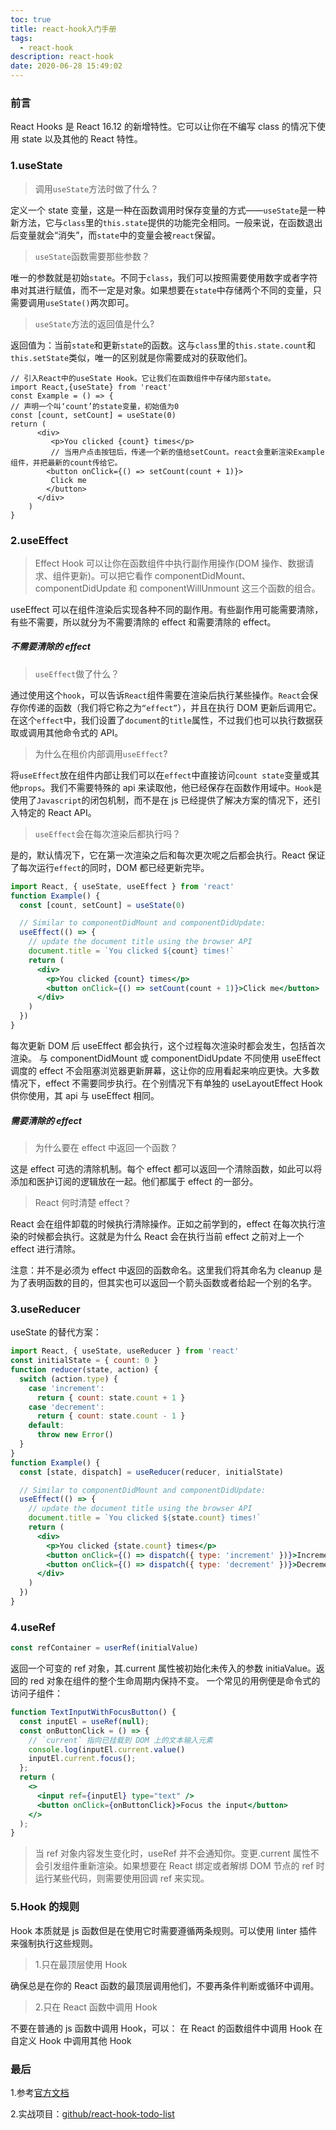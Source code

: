 ```yaml
---
toc: true
title: react-hook入门手册
tags:
  - react-hook
description: react-hook
date: 2020-06-28 15:49:02
---
```


### 前言

React Hooks 是 React 16.12 的新增特性。它可以让你在不编写 class 的情况下使用 state 以及其他的 React 特性。

### 1.useState

> 调用`useState`方法时做了什么？

定义一个 state 变量，这是一种在函数调用时保存变量的方式——`useState`是一种新方法，它与`class`里的`this.state`提供的功能完全相同。一般来说，在函数退出后变量就会“消失”，而`state`中的变量会被`react`保留。

<!--more-->

> `useState`函数需要那些参数？

唯一的参数就是初始`state`。不同于`class`，我们可以按照需要使用数字或者字符串对其进行赋值，而不一定是对象。如果想要在`state`中存储两个不同的变量，只需要调用`useState()`两次即可。

> `useState`方法的返回值是什么?

返回值为：当前`state`和更新`state`的函数。这与`class`里的`this.state.count`和`this.setState`类似，唯一的区别就是你需要成对的获取他们。

```JSX
// 引入React中的useState Hook。它让我们在函数组件中存储内部state。
import React,{useState} from 'react'
const Example = () => {
// 声明一个叫‘count’的state变量，初始值为0
const [count, setCount] = useState(0)
return (
      <div>
         <p>You clicked {count} times</p>
         // 当用户点击按钮后，传递一个新的值给setCount。react会重新渲染Example组件，并把最新的count传给它。
        <button onClick={() => setCount(count + 1)}>
         Click me
        </button>
      </div>
    )
}
```

### 2.useEffect

> Effect Hook 可以让你在函数组件中执行副作用操作(DOM 操作、数据请求、组件更新)。可以把它看作 componentDidMount、componentDidUpdate 和 componentWillUnmount 这三个函数的组合。

useEffect 可以在组件渲染后实现各种不同的副作用。有些副作用可能需要清除，有些不需要，所以就分为不需要清除的 effect 和需要清除的 effect。

##### 不需要清除的 effect

> `useEffect`做了什么？

通过使用这个`hook`，可以告诉`React`组件需要在渲染后执行某些操作。`React`会保存你传递的函数（我们将它称之为`“effect”`），并且在执行 DOM 更新后调用它。在这个`effect`中，我们设置了`document`的`title`属性，不过我们也可以执行数据获取或调用其他命令式的 API。

> 为什么在租价内部调用`useEffect`?

将`useEffect`放在组件内部让我们可以在`effect`中直接访问`count state`变量或其他`props`。我们不需要特殊的 api 来读取他，他已经保存在函数作用域中。`Hook`是使用了`Javascript`的闭包机制，而不是在 js 已经提供了解决方案的情况下，还引入特定的 React API。

> `useEffect`会在每次渲染后都执行吗？

是的，默认情况下，它在第一次渲染之后和每次更次呢之后都会执行。React 保证了每次运行`effect`的同时，DOM 都已经更新完毕。

```jsx
import React, { useState, useEffect } from 'react'
function Example() {
  const [count, setCount] = useState(0)

  // Similar to componentDidMount and componentDidUpdate:
  useEffect(() => {
    // update the document title using the browser API
    document.title = `You clicked ${count} times!`
    return (
      <div>
        <p>You clicked {count} times</p>
        <button onClick={() => setCount(count + 1)}>Click me</button>
      </div>
    )
  })
}
```

每次更新 DOM 后 useEffect 都会执行，这个过程每次渲染时都会发生，包括首次渲染。
与 componentDidMount 或 componentDidUpdate 不同使用 useEffect 调度的 effect 不会阻塞浏览器更新屏幕，这让你的应用看起来响应更快。大多数情况下，effect 不需要同步执行。在个别情况下有单独的 useLayoutEffect Hook 供你使用，其 api 与 useEffect 相同。

##### 需要清除的 effect

> 为什么要在 effect 中返回一个函数？

这是 effect 可选的清除机制。每个 effect 都可以返回一个清除函数，如此可以将添加和医护订阅的逻辑放在一起。他们都属于 effect 的一部分。

> React 何时清楚 effect？

React 会在组件卸载的时候执行清除操作。正如之前学到的，effect 在每次执行渲染的时候都会执行。这就是为什么 React 会在执行当前 effect 之前对上一个 effect 进行清除。

注意：并不是必须为 effect 中返回的函数命名。这里我们将其命名为 cleanup 是为了表明函数的目的，但其实也可以返回一个箭头函数或者给起一个别的名字。

### 3.useReducer

useState 的替代方案：

```jsx
import React, { useState, useReducer } from 'react'
const initialState = { count: 0 }
function reducer(state, action) {
  switch (action.type) {
    case 'increment':
      return { count: state.count + 1 }
    case 'decrement':
      return { count: state.count - 1 }
    default:
      throw new Error()
  }
}
function Example() {
  const [state, dispatch] = useReducer(reducer, initialState)

  // Similar to componentDidMount and componentDidUpdate:
  useEffect(() => {
    // update the document title using the browser API
    document.title = `You clicked ${state.count} times!`
    return (
      <div>
        <p>You clicked {state.count} times</p>
        <button onClick={() => dispatch({ type: 'increment' })}>Increment</button>
        <button onClick={() => dispatch({ type: 'decrement' })}>Decrement</button>
      </div>
    )
  })
}
```

### 4.useRef

```jsx
const refContainer = userRef(initialValue)
```

返回一个可变的 ref 对象，其.current 属性被初始化未传入的参数 initiaValue。返回的 red 对象在组件的整个生命周期内保持不变。
一个常见的用例便是命令式的访问子组件：

```jsx
function TextInputWithFocusButton() {
  const inputEl = useRef(null);
  const onButtonClick = () => {
    // `current` 指向已挂载到 DOM 上的文本输入元素
    console.log(inputEl.current.value()
    inputEl.current.focus();
  };
  return (
    <>
      <input ref={inputEl} type="text" />
      <button onClick={onButtonClick}>Focus the input</button>
    </>
  );
}
```

> 当 ref 对象内容发生变化时，useRef 并不会通知你。变更.current 属性不会引发组件重新渲染。如果想要在 React 绑定或者解绑 DOM 节点的 ref 时运行某些代码，则需要使用回调 ref 来实现。

### 5.Hook 的规则

Hook 本质就是 js 函数但是在使用它时需要遵循两条规则。可以使用 linter 插件来强制执行这些规则。

> 1.只在最顶层使用 Hook

确保总是在你的 React 函数的最顶层调用他们，不要再条件判断或循环中调用。

> 2.只在 React 函数中调用 Hook

不要在普通的 js 函数中调用 Hook，可以：
在 React 的函数组件中调用 Hook
在自定义 Hook 中调用其他 Hook

### 最后

1.参考[官方文档](https://react.docschina.org/docs/hooks-intro.html)

2.实战项目：[github/react-hook-todo-list](https://github.com/yingliyu/react-hook-todo-list)
